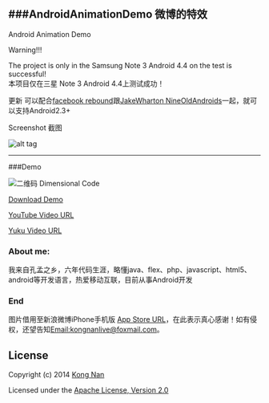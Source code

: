 ###AndroidAnimationDemo  微博的特效
-----
Android Animation Demo

Warning!!!

The project is only in the Samsung Note 3 Android 4.4 on the test is successful!  
本项目仅在三星 Note 3 Android 4.4上测试成功！

更新
可以配合[facebook rebound](https://github.com/facebook/rebound)跟[JakeWharton NineOldAndroids](https://github.com/JakeWharton/NineOldAndroids)一起，就可以支持Android2.3+

Screenshot 截图

![alt tag](https://github.com/kongnanlive/AndroidAnimationDemo/raw/master/screenshots/myaa1.mov_1409889442.gif)

---

###Demo

![二维码 Dimensional Code](https://github.com/kongnanlive/AndroidAnimationDemo/raw/master/download/dimensionalcode.png)

[Download Demo](https://github.com/kongnanlive/AndroidAnimationDemo/raw/master/download/AndroidAnimationDemo-release.apk)

[YouTube Video URL](http://youtu.be/9r5MYCzO6fs)

[Yuku Video URL](http://v.youku.com/v_show/id_XNzc0MTgxMDg4.html)

### About me:

我来自孔孟之乡，六年代码生涯，略懂java、flex、php、javascript、html5、android等开发语言，热爱移动互联，目前从事Android开发

### End

图片借用至新浪微博iPhone手机版 [App Store URL](https://itunes.apple.com/us/app/weibo/id350962117)，在此表示真心感谢！如有侵权，还望告知[Email:kongnanlive@foxmail.com](mailto:kongnanlive@foxmail.com)。


## License
Copyright (c) 2014 [Kong Nan](http://weibo.com/kongnan)

Licensed under the [Apache License, Version 2.0](http://www.apache.org/licenses/LICENSE-2.0.html)
